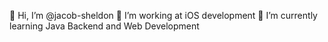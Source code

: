 👋 Hi, I’m @jacob-sheldon
👀 I’m working at iOS development
🌱 I’m currently learning Java Backend and Web Development

<!---
jacob-sheldon/jacob-sheldon is a ✨ special ✨ repository because its `README.md` (this file) appears on your GitHub profile.
You can click the Preview link to take a look at your changes.
--->
